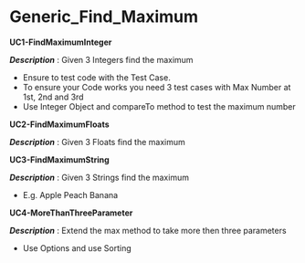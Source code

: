 # Generic_Find_Maximum

**UC1-FindMaximumInteger**

**_Description_** : Given 3 Integers find the maximum
- Ensure to test code with the Test Case.
- To ensure your Code works you need 3 test cases with Max Number at 1st, 2nd and 3rd
- Use Integer Object and compareTo method to test the maximum number

**UC2-FindMaximumFloats**

**_Description_** : Given 3 Floats find the maximum

**UC3-FindMaximumString**

**_Description_** : Given 3 Strings find the maximum
- E.g. Apple Peach Banana

**UC4-MoreThanThreeParameter**

**_Description_** : Extend the max method to take more then three parameters 
- Use Options and use Sorting